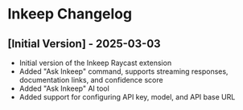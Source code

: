 # Inkeep Changelog

## [Initial Version] - 2025-03-03

- Initial version of the Inkeep Raycast extension
- Added "Ask Inkeep" command, supports streaming responses, documentation links, and confidence score
- Added "Ask Inkeep" AI tool
- Added support for configuring API key, model, and API base URL
